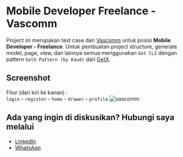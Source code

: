 # Mobile Developer Freelance - Vascomm

Project ini merupakan test case dari [Vascomm](https://www.vascomm.co.id/) untuk posisi **Mobile Developer - Freelance**. Untuk pembuatan project structure, generate model, page, view, dan lainnya semua menggunakan `Get CLI` dengan pattern `GetX Pattern (by Kauê)` dari [GetX](https://pub.dev/packages/get).  

## Screenshot

Fitur (dari kiri ke kanan) :  
`login` - `register` - `home` - `drawer` - `profile`
![vascomm](https://user-images.githubusercontent.com/56527536/164520389-0e469915-b8f2-473f-b053-9fe81258a731.png)

## Ada yang ingin di diskusikan? Hubungi saya melalui

* [LinkedIn](https://www.linkedin.com/in/nazarudin/)
* [WhatsApp](https://wa.me/6281365041803)
